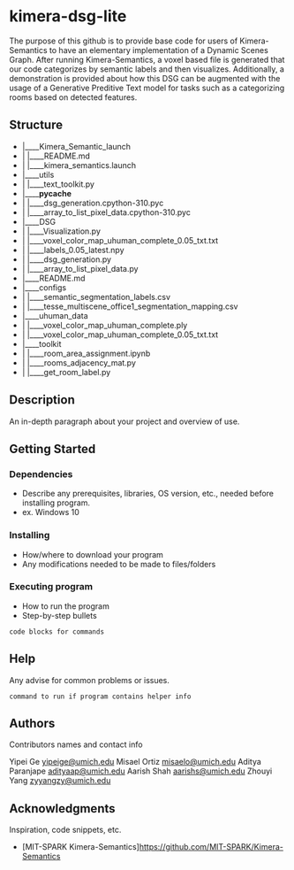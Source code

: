 # kimera-dsg-lite

The purpose of this github is to provide base code for users of Kimera-Semantics to have an elementary implementation of a Dynamic Scenes Graph. After running Kimera-Semantics, a voxel based file is generated that our code categorizes by semantic labels and then visualizes. Additionally, a demonstration is provided about how this DSG can be augmented with the usage of a Generative Preditive Text model for tasks such as a categorizing rooms based on detected features. 

## Structure
* |____Kimera_Semantic_launch
* | |____README.md
* | |____kimera_semantics.launch
* |____utils
* | |____text_toolkit.py
* |______pycache__
* | |____dsg_generation.cpython-310.pyc
* | |____array_to_list_pixel_data.cpython-310.pyc
* |____DSG
* | |____Visualization.py
* | |____voxel_color_map_uhuman_complete_0.05_txt.txt
* | |____labels_0.05_latest.npy
* | |____dsg_generation.py
* | |____array_to_list_pixel_data.py
* |____README.md
* |____configs
* | |____semantic_segmentation_labels.csv
* | |____tesse_multiscene_office1_segmentation_mapping.csv
* |____uhuman_data
* | |____voxel_color_map_uhuman_complete.ply
* | |____voxel_color_map_uhuman_complete_0.05_txt.txt
* |____toolkit
* | |____room_area_assignment.ipynb
* | |____rooms_adjacency_mat.py
* | |____get_room_label.py


## Description

An in-depth paragraph about your project and overview of use.

## Getting Started






### Dependencies

* Describe any prerequisites, libraries, OS version, etc., needed before installing program.
* ex. Windows 10

### Installing

* How/where to download your program
* Any modifications needed to be made to files/folders

### Executing program

* How to run the program
* Step-by-step bullets
```
code blocks for commands
```

## Help

Any advise for common problems or issues.
```
command to run if program contains helper info
```

## Authors

Contributors names and contact info

Yipei Ge yipeige@umich.edu
Misael Ortiz misaelo@umich.edu
Aditya Paranjape adityaap@umich.edu
Aarish Shah aarishs@umich.edu
Zhouyi Yang zyyangzy@umich.edu


## Acknowledgments

Inspiration, code snippets, etc.
* [MIT-SPARK Kimera-Semantics]https://github.com/MIT-SPARK/Kimera-Semantics
